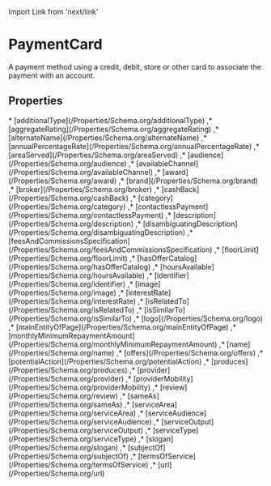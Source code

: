import Link from 'next/link'

# PaymentCard

A payment method using a credit, debit, store or other card to associate the payment with an account.

## Properties

<Grid>
* [additionalType](/Properties/Schema.org/additionalType)
,* [aggregateRating](/Properties/Schema.org/aggregateRating)
,* [alternateName](/Properties/Schema.org/alternateName)
,* [annualPercentageRate](/Properties/Schema.org/annualPercentageRate)
,* [areaServed](/Properties/Schema.org/areaServed)
,* [audience](/Properties/Schema.org/audience)
,* [availableChannel](/Properties/Schema.org/availableChannel)
,* [award](/Properties/Schema.org/award)
,* [brand](/Properties/Schema.org/brand)
,* [broker](/Properties/Schema.org/broker)
,* [cashBack](/Properties/Schema.org/cashBack)
,* [category](/Properties/Schema.org/category)
,* [contactlessPayment](/Properties/Schema.org/contactlessPayment)
,* [description](/Properties/Schema.org/description)
,* [disambiguatingDescription](/Properties/Schema.org/disambiguatingDescription)
,* [feesAndCommissionsSpecification](/Properties/Schema.org/feesAndCommissionsSpecification)
,* [floorLimit](/Properties/Schema.org/floorLimit)
,* [hasOfferCatalog](/Properties/Schema.org/hasOfferCatalog)
,* [hoursAvailable](/Properties/Schema.org/hoursAvailable)
,* [identifier](/Properties/Schema.org/identifier)
,* [image](/Properties/Schema.org/image)
,* [interestRate](/Properties/Schema.org/interestRate)
,* [isRelatedTo](/Properties/Schema.org/isRelatedTo)
,* [isSimilarTo](/Properties/Schema.org/isSimilarTo)
,* [logo](/Properties/Schema.org/logo)
,* [mainEntityOfPage](/Properties/Schema.org/mainEntityOfPage)
,* [monthlyMinimumRepaymentAmount](/Properties/Schema.org/monthlyMinimumRepaymentAmount)
,* [name](/Properties/Schema.org/name)
,* [offers](/Properties/Schema.org/offers)
,* [potentialAction](/Properties/Schema.org/potentialAction)
,* [produces](/Properties/Schema.org/produces)
,* [provider](/Properties/Schema.org/provider)
,* [providerMobility](/Properties/Schema.org/providerMobility)
,* [review](/Properties/Schema.org/review)
,* [sameAs](/Properties/Schema.org/sameAs)
,* [serviceArea](/Properties/Schema.org/serviceArea)
,* [serviceAudience](/Properties/Schema.org/serviceAudience)
,* [serviceOutput](/Properties/Schema.org/serviceOutput)
,* [serviceType](/Properties/Schema.org/serviceType)
,* [slogan](/Properties/Schema.org/slogan)
,* [subjectOf](/Properties/Schema.org/subjectOf)
,* [termsOfService](/Properties/Schema.org/termsOfService)
,* [url](/Properties/Schema.org/url)

</Grid>


